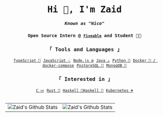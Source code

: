 <h1 align="center"><samp>Hi 👋, I'm Zaid</samp></h1> 
<h5 align="center"><samp>Known as "Nico"</samp></h5>
<h4 align="center"><samp>Open Source Intern @ <a href="https://fiveable.me/"><code>Fiveable</code></a> and Student 👨‍🎓</samp></h3>

<div align="center">
	<samp> 
		<h3> 「 Tools and Languages 」</h3>
		<a href="https://www.typescriptlang.org/"><code>TypeScript 🧰</code></a>
		<a href="https://www.javascript.com/"><code>JavaScript 💡</code></a>
		<a href="https://nodejs.org/"><code>Node.js ⚙️</code></a>
		<a href="https://www.oracle.com/java/"><code>Java ☕</code></a>
		<a href="https://www.python.org/"><code>Python 🐍</code></a>
		<a href="https://www.docker.com/"><code>Docker 🐳 / docker-compose</code></a>
		<a href="https://www.mongodb.com/"><code>PostgreSQL 🐘</code></a>
		<a href="https://www.postgresql.org/"><code>MongoDB 🍃</code></a>
	</samp>
	<br>
	<samp> 
		<h3> 「 Interested in 」</h3>
		<a href="https://llvm.org/"><code>C 💤</code></a>
		<a href="https://www.rust-lang.org/"><code>Rust 🦀</code></a>
		<a href="https://www.haskell.org/"><code>Haskell 🧮Haskell 🧮</code></a>
		<a href="https://kubernetes.io/"><code>Kubernetes ☸️</code></a>
	</samp>
</div>
<br>
<table align="center">
		<tr>
			<td><img alt="Zaid's Github Stats" src="https://github-readme-stats.vercel.app/api/top-langs/?username=zaida04&&bg_color=000000&title_color=fff&text_color=fff&langs_count=10&layout=compact&hide=css,html,shell,dockerfile" /></td>
			<td><img alt="Zaid's Github Stats" src="https://github-readme-stats.vercel.app/api?username=zaida04&count_private=true&bg_color=000000&title_color=fff&text_color=fff&hide=stars&include_all_commits=true&show_icons=true" /></td>
		</tr>
</table>
